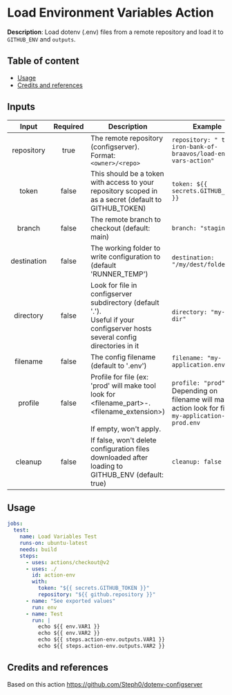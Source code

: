 # Load Environment Variables Action
__Description__: Load dotenv (.env) files from a remote repository and load it to `GITHUB_ENV` and `outputs`.

## Table of content
* [Usage](#usage)
* [Credits and references](#credits-and-references)

## Inputs
  Input  | Required | Description                                                                                                                            | Example                                                                                                 |
|:-----------:|:--------:|----------------------------------------------------------------------------------------------------------------------------------------|---------------------------------------------------------------------------------------------------------|
|  repository |   true   | The remote repository (configserver). Format: `<owner>/<repo>`                                                                                                      | `repository: " the-iron-bank-of-braavos/load-env-vars-action"`                                                              |
|    token    |   false   | This should be a token with access to your repository scoped in as a secret (default to GITHUB_TOKEN)                                                            | `token: ${{ secrets.GITHUB_TOKEN }}`                                                                    |
|    branch   |   false  | The remote branch to checkout (default: main)                                                                                          | `branch: "staging"`                                                                                     |
| destination |   false  | The working folder to write configuration to (default 'RUNNER_TEMP')                                                                   | `destination: "/my/dest/folder"`                                                                        |
|  directory  |   false  | Look for file in configserver subdirectory (default '.').<br>Useful if your configserver hosts several config directories in it        | `directory: "my-app-dir"`                                                                               |
|   filename  |   false  | The config filename (default to '.env')                                                                                                | `filename: "my-application.env"`                                                                        |
|   profile   |   false  | Profile for file (ex: 'prod' will make tool <br>look for <filename_part>-<profile>.<filename_extension>)<br><br>If empty, won't apply. | `profile: "prod"`<br>Depending on filename will make action look for file:<br>`my-application-prod.env` |
|   cleanup   |   false  | If false, won't delete configuration files downloaded after loading to GITHUB_ENV (default: true)                                      | `cleanup: false`


## Usage
```yaml
jobs:  
  test:
    name: Load Variables Test
    runs-on: ubuntu-latest
    needs: build
    steps:
      - uses: actions/checkout@v2
      - uses: ./
        id: action-env
        with:
          token: "${{ secrets.GITHUB_TOKEN }}"
          repository: "${{ github.repository }}"         
      - name: "See exported values"
        run: env        
      - name: Test
        run: |
          echo ${{ env.VAR1 }}
          echo ${{ env.VAR2 }}
          echo ${{ steps.action-env.outputs.VAR1 }}
          echo ${{ steps.action-env.outputs.VAR2 }}
```

## Credits and references

Based on this action https://github.com/Steph0/dotenv-configserver
